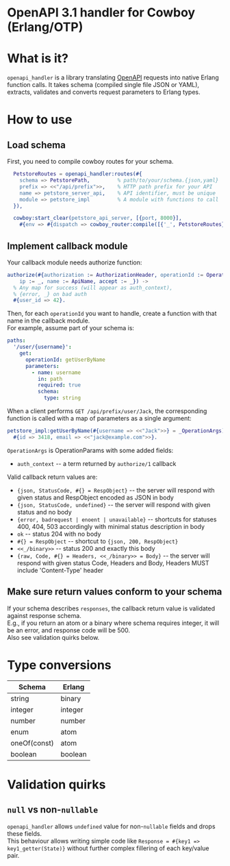 OpenAPI 3.1 handler for Cowboy (Erlang/OTP)
=================

# What is it?
`openapi_handler` is a library translating [OpenAPI](https://spec.openapis.org/oas/v3.1.0) requests
into native Erlang function calls. It takes schema (compiled single file JSON or YAML), extracts, validates
and converts request parameters to Erlang types.

# How to use

## Load schema
First, you need to compile cowboy routes for your schema.  
```erlang
  PetstoreRoutes = openapi_handler:routes(#{
    schema => PetstorePath,         % path/to/your/schema.{json,yaml}
    prefix => <<"/api/prefix">>,    % HTTP path prefix for your API
    name => petstore_server_api,    % API identifier, must be unique
    module => petstore_impl         % A module with functions to call
  }),

  cowboy:start_clear(petstore_api_server, [{port, 8000}],
    #{env => #{dispatch => cowboy_router:compile([{'_', PetstoreRoutes}])}}),
```

## Implement callback module
Your callback module needs authorize function:
```erlang
authorize(#{authorization := AuthorizationHeader, operationId := OperationId, args := OperationParams,
    ip := _, name := ApiName, accept := _}) ->
  % Any map for success (will appear as auth_context),
  % {error, _} on bad auth
  #{user_id => 42}.
```

Then, for each `operationId` you want to handle, create a function with that name in the callback module.  
For example, assume part of your schema is:
```yaml
paths:
  '/user/{username}':
    get:
      operationId: getUserByName
      parameters:
        - name: username
          in: path
          required: true
          schema:
            type: string
```

When a client performs `GET /api/prefix/user/Jack`, the corresponding function is called
with a map of parameters as a single argument:
```erlang
petstore_impl:getUserByName(#{username => <<"Jack">>} = _OperationArgs) ->
  #{id => 3418, email => <<"jack@example.com">>}.
```

`OperationArgs` is OperationParams with some added fields:
  * `auth_context` -- a term returned by `authorize/1` callback


Valid callback return values are:
  * `{json, StatusCode, #{} = RespObject}` -- the server will respond with given status and RespObject encoded as JSON in body
  * `{json, StatusCode, undefined}` -- the server will respond with given status and no body
  * `{error, badrequest | enoent | unavailable}` -- shortcuts for statuses 400, 404, 503 accordingly with minimal status description in body
  * `ok` -- status 204 with no body
  * `#{} = RespObject` -- shortcut to `{json, 200, RespObject}`
  * `<<_/binary>>` -- status 200 and exactly this body
  * `{raw, Code, #{} = Headers, <<_/binary>> = Body}` -- the server will respond with given status Code, Headers and Body, Headers MUST include 'Content-Type' header

## Make sure return values conform to your schema
If your schema describes `responses`, the callback return value is validated against response schema.  
E.g., if you return an atom or a binary where schema requires integer, it will be an error, and response code will be 500.  
Also see validation quirks below.

# Type conversions
| Schema | Erlang |
| ----   | ----   |
| string | binary |
| integer| integer|
| number | number |
| enum   | atom   |
| oneOf(const) | atom |
| boolean | boolean|

# Validation quirks
## `null` vs non-`nullable`
`openapi_handler` allows `undefined` value for non-`nullable` fields and drops these fields.  
This behaviour allows writing simple code like `Response = #{key1 => key1_getter(State)}` without
further complex fillering of each key/value pair.
